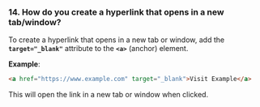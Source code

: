 ### **14. How do you create a hyperlink that opens in a new tab/window?**

To create a hyperlink that opens in a new tab or window, add the **`target="_blank"`** attribute to the **`<a>`** (anchor) element.

**Example**:
```html
<a href="https://www.example.com" target="_blank">Visit Example</a>
```

This will open the link in a new tab or window when clicked.